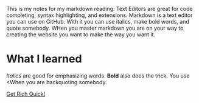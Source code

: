 This is my notes for my markdown reading:
Text Editors are great for code completing, syntax highlighting, and extensions.
Markdown is a text editor you can use on GitHub. With it you can use italics, make bold words, and quote somebody.
WHen you master markdown you are on your way to creating the website you want to make the way you want it.


# What I learned
*Italics* are good for emphasizing words. 
**Bold** also does the trick. You use <When you are backquoting somebody.

[Get Rich Quick!](https://dogecoin.com)
